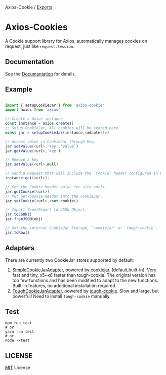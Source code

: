 Axios-Cookie / [Exports](modules.md)

<!--
 Copyright (c) 2024 System233
 
 This software is released under the MIT License.
 https://opensource.org/licenses/MIT
-->

# Axios-Cookies 

A Cookie support library for Axios, automatically manages cookies on request, just like `request.Session`.

## Documentation

See the [Documentation](/docs/modules.md) for details.

## Example

```ts

import { setupCookieJar } from 'axios-cookie'
import axios from 'axios'

// Create a Axios instance
const instance = axios.create()
// Setup CookieJar, All cookies will be stored here.
const jar = setupCookieJar(instance,<adapter?>)

// Access value in CookieJar through Key.
jar.setValue(<url>,'key','value')
jar.getValue(<url>,'key')

// Remove a key
jar.setValue(<url>,null)

// Send a Request that will include the `Cookie` header configured in CookieJar.
instance.get(<url>);

// Get the Cookie Header value for site <url>.
jar.getCookie(<url>)
// Put Set-Cookie Header into the CookieJar.
jar.setCookie(<url>,<set-cookie>)

// Import from/Export to JSON Object.
jar.toJSON()
jar.fromJSON(obj)

// Get the internal CookieJar Storage, `cookiejar` or `tough-cookie`.
jar.toRaw()
```

## Adapters

There are currently two CookieJar stores supported by default:
1. [SimpleCookieJarAdapter](/docs/classes/adapters_cookiejar.SimpleCookieJarAdapter.md), powered by [cookiejar](https://github.com/bmeck/node-cookiejar). [default,built-in]. 
Very fast and tiny, x5~x6 faster than tough-cookie.
The original version has too few functions and has been modified to adapt to the new functions.
Built-in features, no additional installation required.
2. [ToughCookieJarAdapter](/docs/classes/adapters_tough.ToughCookieJarAdapter.md), powered by [tough-cookie](https://github.com/salesforce/tough-cookie). 
Slow and large, but powerful!
Need to install `tough-cookie` manually.

## Test

```shell
npm run test
# or
yarn run test
# or
node --test
```

## LICENSE

[MIT](/LICENSE) License
